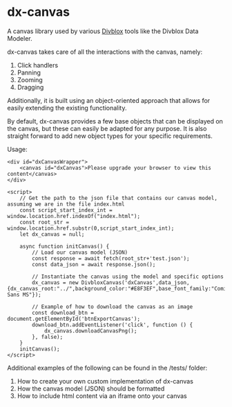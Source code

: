 # dx-canvas
A canvas library used by various [Divblox](https://divblox.com) tools like the Divblox Data Modeler.

dx-canvas takes care of all the interactions with the canvas, namely:
1. Click handlers
2. Panning
3. Zooming
4. Dragging

Additionally, it is built using an object-oriented approach that allows for 
easily extending the existing functionality.

By default, dx-canvas provides a few base objects that can be displayed on 
the canvas, but these can easily be adapted for any purpose. It is also 
straight forward to add new object types for your specific requirements.

Usage:
````
<div id="dxCanvasWrapper">
    <canvas id="dxCanvas">Please upgrade your browser to view this content</canvas>
</div>

<script>
    // Get the path to the json file that contains our canvas model, assuming we are in the file index.html
    const script_start_index_int = window.location.href.indexOf("index.html");
    const root_str = window.location.href.substr(0,script_start_index_int);
    let dx_canvas = null;
    
    async function initCanvas() {
        // Load our canvas model (JSON)
        const response = await fetch(root_str+'test.json');
        const data_json = await response.json();
        
        // Instantiate the canvas using the model and specific options
        dx_canvas = new DivbloxCanvas('dxCanvas',data_json,{dx_canvas_root:"../",background_color:"#E8F3EF",base_font_family:"Comic Sans MS"});
        
        // Example of how to download the canvas as an image
        const download_btn = document.getElementById('btnExportCanvas');
        download_btn.addEventListener('click', function () {
            dx_canvas.downloadCanvasPng();
        }, false);
    }
    initCanvas();
</script>
````

Additional examples of the following can be found in the /tests/ folder:
1. How to create your own custom implementation of dx-canvas
2. How the canvas model (JSON) should be formatted
3. How to include html content via an iframe onto your canvas
